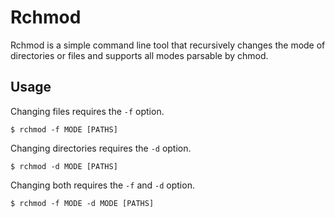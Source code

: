 # Rchmod
Rchmod is a simple command line tool that recursively changes the mode of
directories or files and supports all modes parsable by chmod.

## Usage
Changing files requires the `-f` option.

```
$ rchmod -f MODE [PATHS]
```

Changing directories requires the `-d` option.

```
$ rchmod -d MODE [PATHS]
```

Changing both requires the `-f` and `-d` option.

```
$ rchmod -f MODE -d MODE [PATHS]
```
